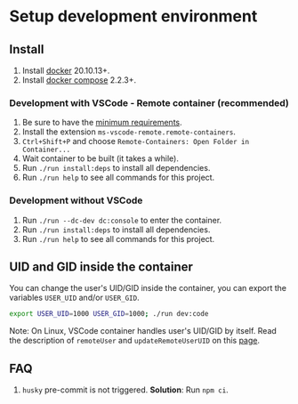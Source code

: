 # Setup development environment

## Install

1. Install [docker](https://docs.docker.com/get-docker/) 20.10.13+.
1. Install [docker compose](https://docs.docker.com/compose/install/) 2.2.3+.

### Development with VSCode - Remote container (recommended)

1. Be sure to have the [minimum requirements](https://code.visualstudio.com/docs/remote/containers).
1. Install the extension `ms-vscode-remote.remote-containers`.
1. `Ctrl+Shift+P` and choose `Remote-Containers: Open Folder in Container...`
1. Wait container to be built (it takes a while).
1. Run `./run install:deps` to install all dependencies.
1. Run `./run help` to see all commands for this project.

### Development without VSCode

1. Run `./run --dc-dev dc:console` to enter the container.
1. Run `./run install:deps` to install all dependencies.
1. Run `./run help` to see all commands for this project.

## UID and GID inside the container

You can change the user's UID/GID inside the container, you can export the
variables `USER_UID` and/or `USER_GID`.

```bash
export USER_UID=1000 USER_GID=1000; ./run dev:code
```

Note: On Linux, VSCode container handles user's UID/GID by itself. Read the
description of `remoteUser` and `updateRemoteUserUID` on this [page](https://code.visualstudio.com/docs/remote/devcontainerjson-reference#_devcontainerjson-properties).

## FAQ

1. `husky` pre-commit is not triggered.
   **Solution**: Run `npm ci`.
